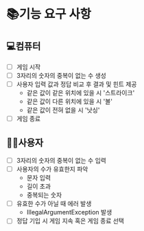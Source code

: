# 📚기능 요구 사항

## 💻컴퓨터
- [ ] 게임 시작
- [ ] 3자리의 숫자의 중복이 없는 수 생성
- [ ] 사용자 입력 값과 정답 비교 후 결과 및 힌트 제공
  - 같은 값이 같은 위치에 있을 시 '스트라이크'
  - 같은 값이 다른 위치에 있을 시 '볼'
  - 같은 값이 전혀 없을 시 '낫싱'
- [ ] 게임 종료
## 🙍‍♀️사용자
- [ ] 3자리의 숫자의 중복이 없는 수 입력
- [ ] 사용자의 수가 유효한지 파악
  - 문자 입력
  - 길이 초과
  - 중복되는 숫자
- [ ] 유효한 수가 아닐 때 에러 발생
  - IllegalArgumentException 발생
- [ ] 정답 기입 시 게임 지속 혹은 게임 종료 선택
